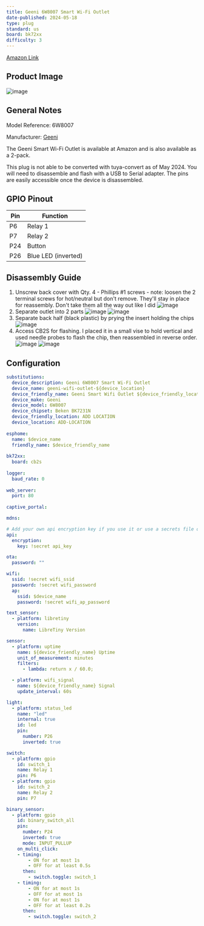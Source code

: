 ```yaml
---
title: Geeni 6W8007 Smart Wi-Fi Outlet
date-published: 2024-05-18
type: plug
standard: us
board: bk72xx
difficulty: 3
---
```


[Amazon Link](https://amzn.to/4bL2H0S)

## Product Image

![image](geeni-6w8007-product-image.jpg)

## General Notes

Model Reference: 6W8007

Manufacturer: [Geeni](https://mygeeni.com/)

The Geeni Smart Wi-Fi Outlet is available at Amazon and is also available as a 2-pack.

This plug is not able to be converted with tuya-convert as of May 2024. You will need to disassemble and flash with a USB to Serial adapter. The pins are easily accessible once the device is disassembled.

## GPIO Pinout

| Pin    | Function              |
| ------ | --------------------- |
| P6     | Relay 1               |
| P7     | Relay 2               |
| P24    | Button                |
| P26    | Blue LED (inverted)   |

## Disassembly Guide

1) Unscrew back cover with Qty. 4 - Phillips #1 screws - note: loosen the 2 terminal screws for hot/neutral but don't remove. They'll stay in place for reassembly. Don't take them all the way out like I did
   ![image](geeni-6w8007-1-back.jpg)
2) Separate outlet into 2 parts
   ![image](geeni-6w8007-2-cover-off.jpg)
   ![image](geeni-6w8007-3-cover-off-front.jpg)
3) Separate back half (black plastic) by prying the insert holding the chips
   ![image](geeni-6w8007-4-prying-out.jpg)
4) Access CB2S for flashing. I placed it in a small vise to hold vertical and used needle probes to flash the chip, then reassembled in reverse order.
   ![image](geeni-6w8007-5-CB2S.jpg)
   ![image](geeni-6w8007-6-CB2S-pins.jpg)

## Configuration

```yaml
substitutions:
  device_description: Geeni 6W8007 Smart Wi-Fi Outlet
  device_name: geeni-wifi-outlet-${device_location}
  device_friendly_name: Geeni Smart Wifi Outlet ${device_friendly_location}
  device_make: Geeni
  device_model: 6W8007
  device_chipset: Beken BK7231N
  device_friendly_location: ADD LOCATION
  device_location: ADD-LOCATION
  
esphome:
  name: $device_name
  friendly_name: $device_friendly_name
  
bk72xx:
  board: cb2s
  
logger:
  baud_rate: 0
  
web_server:
  port: 80
  
captive_portal:

mdns:

# Add your own api encryption key if you use it or use a secrets file one, your choice
api:
  encryption:
    key: !secret api_key

ota:
  password: ""

wifi:
  ssid: !secret wifi_ssid
  password: !secret wifi_password
  ap:
    ssid: $device_name
    password: !secret wifi_ap_password

text_sensor:
  - platform: libretiny
    version:
      name: LibreTiny Version

sensor:
  - platform: uptime
    name: ${device_friendly_name} Uptime
    unit_of_measurement: minutes
    filters:
      - lambda: return x / 60.0;

  - platform: wifi_signal
    name: ${device_friendly_name} Signal
    update_interval: 60s

light:
  - platform: status_led
    name: "led"
    internal: true
    id: led
    pin:
      number: P26
      inverted: true

switch:
  - platform: gpio
    id: switch_1
    name: Relay 1
    pin: P6
  - platform: gpio
    id: switch_2
    name: Relay 2
    pin: P7

binary_sensor:
  - platform: gpio
    id: binary_switch_all
    pin:
      number: P24
      inverted: true
      mode: INPUT_PULLUP
    on_multi_click:
    - timing:
        - ON for at most 1s
        - OFF for at least 0.5s
      then:
        - switch.toggle: switch_1
    - timing:
        - ON for at most 1s
        - OFF for at most 1s
        - ON for at most 1s
        - OFF for at least 0.2s
      then:
        - switch.toggle: switch_2
```
